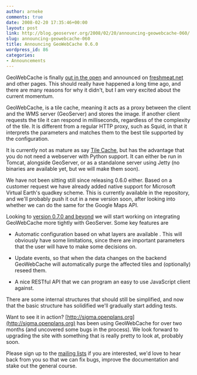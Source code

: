 ```yaml
---
author: arneke
comments: true
date: 2008-02-20 17:35:46+00:00
layout: post
link: http://blog.geoserver.org/2008/02/20/announcing-geowebcache-060/
slug: announcing-geowebcache-060
title: Announcing GeoWebCache 0.6.0
wordpress_id: 86
categories:
- Announcements
---
```


GeoWebCache is finally [out in the open](http://geowebcache.org) and announced on [freshmeat.net](http://freshmeat.net) and other pages. This should really have happened a long time ago, and there are many reasons for why it didn't, but I am very excited about the current momentum.

GeoWebCache, is a tile cache, meaning it acts as a proxy between the client and the WMS server (GeoServer) and stores the image. If another client requests the tile it can respond in milliseconds, regardless of the complexity of the tile. It is different from a regular HTTP proxy, such as Squid, in that it interprets the parameters and matches them to the best tile supported by the configuration.

It is currently not as mature as say [Tile Cache](http://tilecache.org), but has the advantage that you do not need a webserver with Python support. It can either be run in Tomcat, alongside GeoServer, or as a standalone server using Jetty (no binaries are available yet, but we will make them soon).

We have not been sitting still since releasing 0.6.0 either. Based on a customer request we have already added native support for Microsoft Virtual Earth's quadkey scheme. This is currently available in the repository, and we'll probably push it out in a new version soon, after looking into whether we can do the same for the Google Maps API.

Looking to [version 0.7.0 and beyond](http://geowebcache.org/trac/roadmap?) we will start  working on integrating GeoWebCache more tightly with GeoServer. Some key features are



	
  * Automatic configuration based on what layers are available . This will obviously have some limitations, since there are important parameters that the user will have to make some decisions on.

	
  * Update events, so that when the data changes on the backend GeoWebCache will automatically purge the affected tiles and (optionally) reseed them.

	
  * A nice RESTful API that we can program an easy to use JavaScript client against.


There are some internal structures that should still be simplified, and now that the basic structure has solidified we'll gradually start adding tests.

Want to see it in action? [http://sigma.openplans.org](http://sigma.openplans.org) has been using GeoWebCache for over two months (and uncovered some bugs in the process). We look forward to upgrading the site with something that is really pretty to look at, probably soon.

Please sign up to the [mailing lists](http://sourceforge.net/mail/?group_id=215120) if you are interested, we'd love to hear back from you so that we can fix bugs, improve the documentation and stake out the general course.
